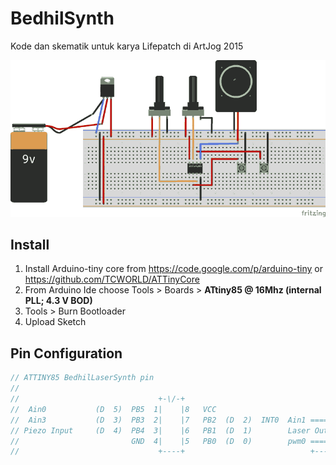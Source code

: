 # BedhilSynth

Kode dan skematik untuk karya Lifepatch di ArtJog 2015

![stepseq](https://raw.githubusercontent.com/8BitMixtape/sequencer_lib/master/examples/8BitMixtapeSequencer/breadboard_bb.png)

## Install

1. Install Arduino-tiny core from https://code.google.com/p/arduino-tiny or https://github.com/TCWORLD/ATTinyCore
2. From Arduino Ide choose Tools > Boards > **ATtiny85 @ 16Mhz (internal PLL; 4.3 V BOD)**
3. Tools > Burn Bootloader
4. Upload Sketch



## Pin Configuration

``` c
// ATTINY85 BedhilLaserSynth pin
//
//                               +-\/-+
//  Ain0           (D  5)  PB5  1|    |8   VCC
//  Ain3           (D  3)  PB3  2|    |7   PB2  (D  2)  INT0  Ain1 ====> pot2
// Piezo Input     (D  4)  PB4  3|    |6   PB1  (D  1)        Laser Output
//                         GND  4|    |5   PB0  (D  0)        pwm0 ====> OCR0A / sound output
//                               +----+                            +----+
```
